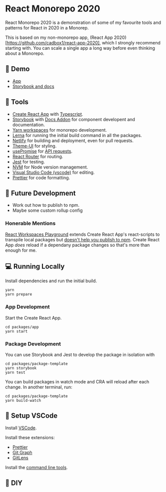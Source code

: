 # React Monorepo 2020

React Monorepo 2020 is a demonstration of some of my favourite tools and patterns for React in 2020 in a Monorep.

This is based on my non-monorepo app, (React App 2020)[https://github.com/cadbox1/react-app-2020], which I strongly recommend starting with. You can scale a single app a long way before even thinking about a Monorepo.

## 🚀 Demo

- [App](https://react-app-2020.netlify.com/)
- [Storybook and docs](https://react-app-2020-storybook.netlify.com/)

## 🔧 Tools

- [Create React App](https://create-react-app.dev/docs/adding-typescript/) with [Typescript](https://www.typescriptlang.org/).
- [Storybook](https://github.com/storybookjs/presets/tree/master/packages/preset-create-react-app) with [Docs Addon](https://github.com/storybookjs/storybook/tree/master/addons/docs) for component developent and documentation.
- [Yarn workspaces](https://classic.yarnpkg.com/en/docs/workspaces/) for monorepo development.
- [Lerna](https://github.com/lerna/lerna) for running the initial build command in all the packages.
- [Netlify](https://www.netlify.com/) for building and deployment, even for pull requests.
- [Theme-UI](https://theme-ui.com/) for styling.
- [usePromise](https://github.com/cadbox1/react-app-2020/blob/master/src/common/hooks/usePromise.ts) for [API requests](https://github.com/cadbox1/react-app-2020/blob/master/src/pages/Dashboard/index.tsx#L15).
- [React Router](https://reacttraining.com/react-router/web/guides/quick-start) for routing.
- [Jest](https://create-react-app.dev/docs/running-tests/) for testing.
- [NVM](https://github.com/nvm-sh/nvm) for Node version management.
- [Visual Studio Code (vscode)](https://code.visualstudio.com/) for editing.
- [Prettier](https://prettier.io/) for code formatting.

## 🔮 Future Development

- Work out how to publish to npm.
- Maybe some custom rollup config

### Honerable Mentions

[React Workspaces Playground](https://github.com/react-workspaces/react-workspaces-playground) extends Create React App's react-scripts to transpile local packages but [doesn't help you publish to npm](https://github.com/react-workspaces/react-workspaces-playground/issues/33). Create React App _does_ reload if a dependany package changes so that's more than enough for me.

## 💻 Running Locally

Install dependencies and run the initial build.

```
yarn
yarn prepare
```

### App Development

Start the Create React App.

```
cd packages/app
yarn start
```

### Package Development

You can use Storybook and Jest to develop the package in isolation with

```
cd packages/package-template
yarn storybook
yarn test
```

You can build packages in watch mode and CRA will reload after each change. In another terminal, run:

```
cd packages/package-template
yarn build-watch
```

## 📝 Setup VSCode

Install [VSCode](https://code.visualstudio.com/).

Install these extensions:

- [Prettier](https://marketplace.visualstudio.com/items?itemName=esbenp.prettier-vscode)
- [Git Graph](https://marketplace.visualstudio.com/items?itemName=mhutchie.git-graph)
- [GitLens](https://marketplace.visualstudio.com/items?itemName=eamodio.gitlens)

Install the [command line tools](https://code.visualstudio.com/docs/editor/command-line).

## 🔨 DIY
